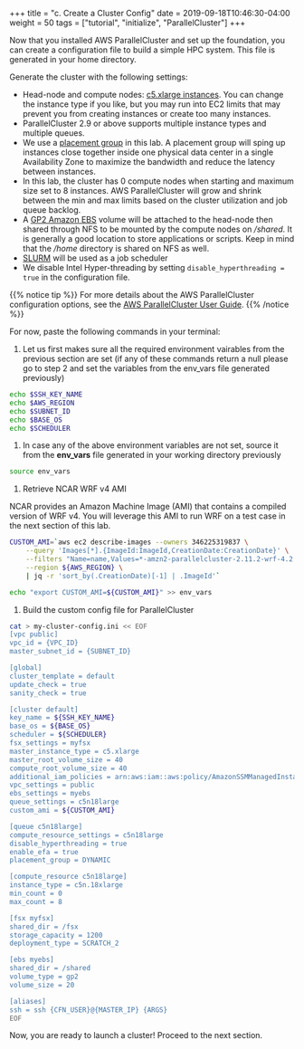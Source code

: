 +++
title = "c. Create a Cluster Config"
date = 2019-09-18T10:46:30-04:00
weight = 50
tags = ["tutorial", "initialize", "ParallelCluster"]
+++

Now that you installed AWS ParallelCluster and set up the foundation, you can create a configuration file to build a simple HPC system. This file is generated in your home directory.

Generate the cluster with the following settings:

- Head-node and compute nodes: [c5.xlarge instances](https://aws.amazon.com/ec2/instance-types/). You can change the instance type if you like, but you may run into EC2 limits that may prevent you from creating instances or create too many instances.
- ParallelCluster 2.9 or above supports multiple instance types and multiple queues.
- We use a [placement group](https://docs.aws.amazon.com/AWSEC2/latest/UserGuide/placement-groups.html#placement-groups-cluster) in this lab. A placement group will sping up instances close together inside one physical data center in a single Availability Zone to maximize the bandwidth and reduce the latency between instances.
- In this lab, the cluster has 0 compute nodes when starting and maximum size set to 8 instances.  AWS ParallelCluster will grow and shrink between the min and max limits based on the cluster utilization and job queue backlog.
- A [GP2 Amazon EBS](https://docs.aws.amazon.com/AWSEC2/latest/UserGuide/AmazonEBS.html) volume will be attached to the head-node then shared through NFS to be mounted by the compute nodes on */shared*. It is generally a good location to store applications or scripts. Keep in mind that the */home* directory is shared on NFS as well.
- [SLURM](https://slurm.schedmd.com/overview.html) will be used as a job scheduler
- We disable Intel Hyper-threading by setting `disable_hyperthreading = true` in the configuration file.

{{% notice tip %}}
For more details about the AWS ParallelCluster configuration options, see the [AWS ParallelCluster User Guide](https://docs.aws.amazon.com/parallelcluster/latest/ug/configuration.html).
{{% /notice %}}


For now, paste the following commands in your terminal:

1. Let us first makes sure all the required environment vairables from the previous section are set (if any of these commands return a null please go to step 2 and set the variables from the env_vars file generated previously)

```bash
echo $SSH_KEY_NAME
echo $AWS_REGION
echo $SUBNET_ID
echo $BASE_OS
echo $SCHEDULER
```

1. In case any of the above environment variables are not set, source it from the **env_vars** file generated in your working directory previously

```bash
source env_vars
```

1. Retrieve NCAR WRF v4 AMI

NCAR provides an Amazon Machine Image (AMI) that contains a compiled version of WRF v4.
You will leverage this AMI to run WRF on a test case in the next section of this lab.

```bash
CUSTOM_AMI=`aws ec2 describe-images --owners 346225319837 \
    --query 'Images[*].{ImageId:ImageId,CreationDate:CreationDate}' \
    --filters "Name=name,Values=*-amzn2-parallelcluster-2.11.2-wrf-4.2.2-*" \
    --region ${AWS_REGION} \
    | jq -r 'sort_by(.CreationDate)[-1] | .ImageId'`

echo "export CUSTOM_AMI=${CUSTOM_AMI}" >> env_vars
```


1. Build the custom config file for ParallelCluster

```bash
cat > my-cluster-config.ini << EOF
[vpc public]
vpc_id = {VPC_ID}
master_subnet_id = {SUBNET_ID}

[global]
cluster_template = default
update_check = true
sanity_check = true

[cluster default]
key_name = ${SSH_KEY_NAME}
base_os = ${BASE_OS}
scheduler = ${SCHEDULER}
fsx_settings = myfsx
master_instance_type = c5.xlarge
master_root_volume_size = 40
compute_root_volume_size = 40
additional_iam_policies = arn:aws:iam::aws:policy/AmazonSSMManagedInstanceCore, arn:aws:iam::aws:policy/service-role/AmazonSSMMaintenanceWindowRole
vpc_settings = public
ebs_settings = myebs
queue_settings = c5n18large
custom_ami = ${CUSTOM_AMI}

[queue c5n18large]
compute_resource_settings = c5n18large
disable_hyperthreading = true
enable_efa = true
placement_group = DYNAMIC

[compute_resource c5n18large]
instance_type = c5n.18xlarge
min_count = 0
max_count = 8

[fsx myfsx]
shared_dir = /fsx
storage_capacity = 1200
deployment_type = SCRATCH_2

[ebs myebs]
shared_dir = /shared
volume_type = gp2
volume_size = 20

[aliases]
ssh = ssh {CFN_USER}@{MASTER_IP} {ARGS}
EOF
```

Now, you are ready to launch a cluster! Proceed to the next section.
